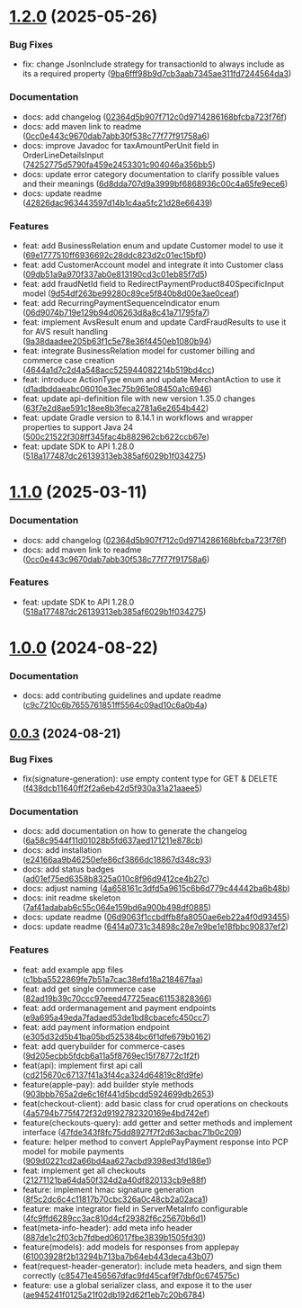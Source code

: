 # [1.2.0](https://github.com/PAYONE-GmbH/PCP-ServerSDK-java/compare/v1.0.0...v1.2.0) (2025-05-26)

### Bug Fixes

* fix: change JsonInclude strategy for transactionId to always include as its a required property ([9ba6fff98b9d7cb3aab7345ae311fd7244564da3](https://github.com/PAYONE-GmbH/PCP-ServerSDK-java/commit/9ba6fff98b9d7cb3aab7345ae311fd7244564da3))

### Documentation

* docs: add changelog ([02364d5b907f712c0d9714286168bfcba723f76f](https://github.com/PAYONE-GmbH/PCP-ServerSDK-java/commit/02364d5b907f712c0d9714286168bfcba723f76f))
* docs: add maven link to readme ([0cc0e443c9670dab7abb30f538c77f77f91758a6](https://github.com/PAYONE-GmbH/PCP-ServerSDK-java/commit/0cc0e443c9670dab7abb30f538c77f77f91758a6))
* docs: improve Javadoc for taxAmountPerUnit field in OrderLineDetailsInput ([74252775d5790fa459e2453301c904046a356bb5](https://github.com/PAYONE-GmbH/PCP-ServerSDK-java/commit/74252775d5790fa459e2453301c904046a356bb5))
* docs: update error category documentation to clarify possible values and their meanings ([6d8dda707d9a3999bf6868936c00c4a65fe9ece6](https://github.com/PAYONE-GmbH/PCP-ServerSDK-java/commit/6d8dda707d9a3999bf6868936c00c4a65fe9ece6))
* docs: update readme ([42826dac963443597d14b1c4aa5fc21d28e66439](https://github.com/PAYONE-GmbH/PCP-ServerSDK-java/commit/42826dac963443597d14b1c4aa5fc21d28e66439))

### Features

* feat: add BusinessRelation enum and update Customer model to use it ([69e1777510ff6936692c28ddc823d2c01ec15bf0](https://github.com/PAYONE-GmbH/PCP-ServerSDK-java/commit/69e1777510ff6936692c28ddc823d2c01ec15bf0))
* feat: add CustomerAccount model and integrate it into Customer class ([09db51a9a970f337ab0e813190cd3c01eb85f7d5](https://github.com/PAYONE-GmbH/PCP-ServerSDK-java/commit/09db51a9a970f337ab0e813190cd3c01eb85f7d5))
* feat: add fraudNetId field to RedirectPaymentProduct840SpecificInput model ([9d54df263be99280c89ce5f840b8d00e3ae0ceaf](https://github.com/PAYONE-GmbH/PCP-ServerSDK-java/commit/9d54df263be99280c89ce5f840b8d00e3ae0ceaf))
* feat: add RecurringPaymentSequenceIndicator enum ([06d9074b719e129b94d06263d8a8c41a71795fa7](https://github.com/PAYONE-GmbH/PCP-ServerSDK-java/commit/06d9074b719e129b94d06263d8a8c41a71795fa7))
* feat: implement AvsResult enum and update CardFraudResults to use it for AVS result handling ([9a38daadee205b63f1c5e78e36f4450eb1080b94](https://github.com/PAYONE-GmbH/PCP-ServerSDK-java/commit/9a38daadee205b63f1c5e78e36f4450eb1080b94))
* feat: integrate BusinessRelation model for customer billing and commerce case creation ([4644a1d7c2d4a548acc525944082214b519bd4cc](https://github.com/PAYONE-GmbH/PCP-ServerSDK-java/commit/4644a1d7c2d4a548acc525944082214b519bd4cc))
* feat: introduce ActionType enum and update MerchantAction to use it ([d1adbddaeabc06010e3ec75b961e08450a1c6946](https://github.com/PAYONE-GmbH/PCP-ServerSDK-java/commit/d1adbddaeabc06010e3ec75b961e08450a1c6946))
* feat: update api-definition file with new version 1.35.0 changes ([63f7e2d8ae591c18ee8b3feca2781a6e2654b442](https://github.com/PAYONE-GmbH/PCP-ServerSDK-java/commit/63f7e2d8ae591c18ee8b3feca2781a6e2654b442))
* feat: update Gradle version to 8.14.1 in workflows and wrapper properties to support Java 24 ([500c21522f308ff345fac4b882962cb622ccb67e](https://github.com/PAYONE-GmbH/PCP-ServerSDK-java/commit/500c21522f308ff345fac4b882962cb622ccb67e))
* feat: update SDK to API 1.28.0 ([518a177487dc26139313eb385af6029b1f034275](https://github.com/PAYONE-GmbH/PCP-ServerSDK-java/commit/518a177487dc26139313eb385af6029b1f034275))

# [1.1.0](https://github.com/PAYONE-GmbH/PCP-ServerSDK-java/compare/v1.0.0...v1.1.0) (2025-03-11)

### Documentation

* docs: add changelog ([02364d5b907f712c0d9714286168bfcba723f76f](https://github.com/PAYONE-GmbH/PCP-ServerSDK-java/commit/02364d5b907f712c0d9714286168bfcba723f76f))
* docs: add maven link to readme ([0cc0e443c9670dab7abb30f538c77f77f91758a6](https://github.com/PAYONE-GmbH/PCP-ServerSDK-java/commit/0cc0e443c9670dab7abb30f538c77f77f91758a6))

### Features

* feat: update SDK to API 1.28.0 ([518a177487dc26139313eb385af6029b1f034275](https://github.com/PAYONE-GmbH/PCP-ServerSDK-java/commit/518a177487dc26139313eb385af6029b1f034275))

# [1.0.0](https://github.com/PAYONE-GmbH/PCP-ServerSDK-java/compare/v0.0.3...v1.0.0) (2024-08-22)

### Documentation

* docs: add contributing guidelines and update readme ([c9c7210c6b7655761851ff5564c09ad10c6a0b4a](https://github.com/PAYONE-GmbH/PCP-ServerSDK-java/commit/c9c7210c6b7655761851ff5564c09ad10c6a0b4a))

## [0.0.3](https://github.com/PAYONE-GmbH/PCP-ServerSDK-java/compare/v0.0.2...v0.0.3) (2024-08-21)

### Bug Fixes

* fix(signature-generation): use empty content type for GET & DELETE ([f438dcb11640ff2f2a6eb42d5f930a31a21aaee5](https://github.com/PAYONE-GmbH/PCP-ServerSDK-java/commit/f438dcb11640ff2f2a6eb42d5f930a31a21aaee5))

### Documentation

* docs: add documentation on how to generate the changelog ([6a58c9544f11d01028b5fd637aed171211e878cb](https://github.com/PAYONE-GmbH/PCP-ServerSDK-java/commit/6a58c9544f11d01028b5fd637aed171211e878cb))
* docs: add installation ([e24166aa9b46250efe86cf3866dc18867d348c93](https://github.com/PAYONE-GmbH/PCP-ServerSDK-java/commit/e24166aa9b46250efe86cf3866dc18867d348c93))
* docs: add status badges ([ad01ef75ed6358b8325a010c8f96d9412ce4b27c](https://github.com/PAYONE-GmbH/PCP-ServerSDK-java/commit/ad01ef75ed6358b8325a010c8f96d9412ce4b27c))
* docs: adjust naming ([4a658161c3dfd5a9615c6b6d779c44442ba6b48b](https://github.com/PAYONE-GmbH/PCP-ServerSDK-java/commit/4a658161c3dfd5a9615c6b6d779c44442ba6b48b))
* docs: init readme skeleton ([7af41adabab6c55c064e159bd6a900b498df0885](https://github.com/PAYONE-GmbH/PCP-ServerSDK-java/commit/7af41adabab6c55c064e159bd6a900b498df0885))
* docs: update readme ([06d9063f1ccbdffb8fa8050ae6eb22a4f0d93455](https://github.com/PAYONE-GmbH/PCP-ServerSDK-java/commit/06d9063f1ccbdffb8fa8050ae6eb22a4f0d93455))
* docs: update readme ([6414a0731c34898c28e7e9be1e18fbbc90837ef2](https://github.com/PAYONE-GmbH/PCP-ServerSDK-java/commit/6414a0731c34898c28e7e9be1e18fbbc90837ef2))

### Features

* feat: add example app files ([c1bba5522869fe7b51a7cac38efd18a218467faa](https://github.com/PAYONE-GmbH/PCP-ServerSDK-java/commit/c1bba5522869fe7b51a7cac38efd18a218467faa))
* feat: add get single commerce case ([82ad19b39c70ccc97eeed47725eac61153828366](https://github.com/PAYONE-GmbH/PCP-ServerSDK-java/commit/82ad19b39c70ccc97eeed47725eac61153828366))
* feat: add ordermanagement and payment endpoints ([e9a695a49eda7fadaed53de1bd8cbacefc450cc7](https://github.com/PAYONE-GmbH/PCP-ServerSDK-java/commit/e9a695a49eda7fadaed53de1bd8cbacefc450cc7))
* feat: add payment information endpoint ([e305d32d5b41ba05bd525384bc6f1dfe679b0162](https://github.com/PAYONE-GmbH/PCP-ServerSDK-java/commit/e305d32d5b41ba05bd525384bc6f1dfe679b0162))
* feat: add querybuilder for commerce-cases ([9d205ecbb5fdcb6a11a5f8769ec15f78772c1f2f](https://github.com/PAYONE-GmbH/PCP-ServerSDK-java/commit/9d205ecbb5fdcb6a11a5f8769ec15f78772c1f2f))
* feat(api): implement first api call ([cd215670c67137f41a3f44ca324d64819c8fd9fe](https://github.com/PAYONE-GmbH/PCP-ServerSDK-java/commit/cd215670c67137f41a3f44ca324d64819c8fd9fe))
* feature(apple-pay): add builder style methods ([903bbb765a2de6c16f441d5bcdd5924699db2653](https://github.com/PAYONE-GmbH/PCP-ServerSDK-java/commit/903bbb765a2de6c16f441d5bcdd5924699db2653))
* feat(checkout-client): add basic class for crud operations on checkouts ([4a5794b775f472f32d9192782320169e4bd742ef](https://github.com/PAYONE-GmbH/PCP-ServerSDK-java/commit/4a5794b775f472f32d9192782320169e4bd742ef))
* feature(checkouts-query): add getter and setter methods and implement interface ([47fde343f8fc75dd8927f7f2d63acbac71b0c209](https://github.com/PAYONE-GmbH/PCP-ServerSDK-java/commit/47fde343f8fc75dd8927f7f2d63acbac71b0c209))
* feature: helper method to convert ApplePayPayment response into PCP model for mobile payments ([909d0221cd2a66bd4aa627acbd9398ed3fd186e1](https://github.com/PAYONE-GmbH/PCP-ServerSDK-java/commit/909d0221cd2a66bd4aa627acbd9398ed3fd186e1))
* feat: implement get all checkouts ([21271121ba64da50f324d2a40df820133cb9e88f](https://github.com/PAYONE-GmbH/PCP-ServerSDK-java/commit/21271121ba64da50f324d2a40df820133cb9e88f))
* feature: implement hmac signature generation ([8f5c2dc6c4c11817b70cbc326a0c48cb2a02aca1](https://github.com/PAYONE-GmbH/PCP-ServerSDK-java/commit/8f5c2dc6c4c11817b70cbc326a0c48cb2a02aca1))
* feature: make integrator field in ServerMetaInfo configurable ([4fc9ffd6289cc3ac810d4cf29382f6c25670b6d1](https://github.com/PAYONE-GmbH/PCP-ServerSDK-java/commit/4fc9ffd6289cc3ac810d4cf29382f6c25670b6d1))
* feat(meta-info-header): add meta info header ([887de1c2f03cb7fdbed06017fbe3839b1505fd30](https://github.com/PAYONE-GmbH/PCP-ServerSDK-java/commit/887de1c2f03cb7fdbed06017fbe3839b1505fd30))
* feature(models): add models for responses from applepay ([61003928f2b13294b713ba7b64eb443deca43b07](https://github.com/PAYONE-GmbH/PCP-ServerSDK-java/commit/61003928f2b13294b713ba7b64eb443deca43b07))
* feat(request-header-generator): include meta headers, and sign them correctly ([c85471e456567dfac9fd45caf9f7dbf0c674575c](https://github.com/PAYONE-GmbH/PCP-ServerSDK-java/commit/c85471e456567dfac9fd45caf9f7dbf0c674575c))
* feature: use a global serializer class, and expose it to the user ([ae945241f0125a21f02db192d62f1eb7c20b6784](https://github.com/PAYONE-GmbH/PCP-ServerSDK-java/commit/ae945241f0125a21f02db192d62f1eb7c20b6784))

